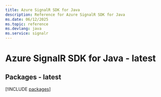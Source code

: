 ```yaml
---
title: Azure SignalR SDK for Java
description: Reference for Azure SignalR SDK for Java
ms.date: 06/12/2025
ms.topic: reference
ms.devlang: java
ms.service: signalr
---
```

# Azure SignalR SDK for Java - latest
## Packages - latest
[!INCLUDE [packages](signalr-index.md)]